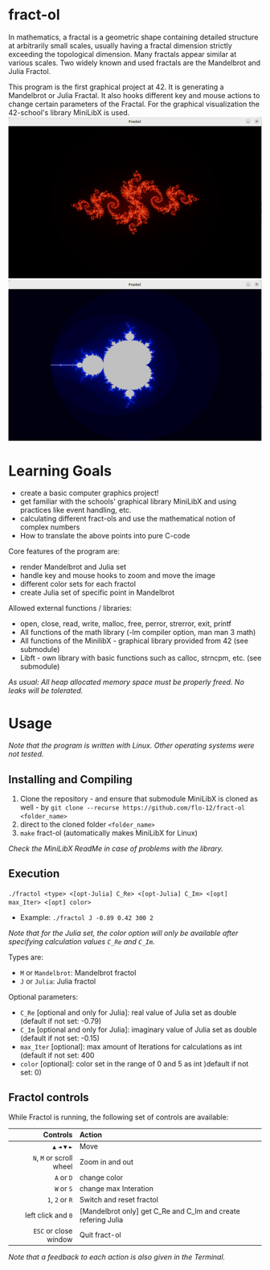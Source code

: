 # fract-ol
In mathematics, a fractal is a geometric shape containing detailed structure at arbitrarily small scales, usually having a fractal dimension strictly exceeding the topological dimension. Many fractals appear similar at various scales. Two widely known and used fractals are the Mandelbrot and Julia Fractol.

This program is the first graphical project at 42. It is generating a Mandelbrot or Julia Fractal. It also hooks different key and mouse actions to change certain parameters of the Fractal. For the graphical visualization the 42-school's library MiniLibX is used.
![Screenshot Julia-Set in red with default values](https://github.com/flo-12/fract-ol/blob/main/Screenshots/Julia_default_red.png)
![Screenshot Mandelbrot-Set in blue](https://github.com/flo-12/fract-ol/blob/main/Screenshots/Mandelbrot_default_blue.png)


# Learning Goals
- create a basic computer graphics project!
- get familiar with the schools' graphical library MiniLibX and using practices like event handling, etc.
- calculating different fract-ols and use the mathematical notion of complex numbers
- How to translate the above points into pure C-code

Core features of the program are:
- render Mandelbrot and Julia set
- handle key and mouse hooks to zoom and move the image
- different color sets for each fractol
- create Julia set of specific point in Mandelbrot

Allowed external functions / libraries:
- open, close, read, write, malloc, free, perror, strerror, exit, printf
- All functions of the math library (-lm compiler option, man man 3 math)
- All functions of the MinilibX - graphical library provided from 42 (see submodule)
- Libft - own library with basic functions such as calloc, strncpm, etc. (see submodule)

 _As usual: All heap allocated memory space must be properly freed. No leaks will be tolerated._


# Usage
*Note that the program is written with Linux. Other operating systems were not tested.*


## Installing and Compiling
1) Clone the repository - and ensure that submodule MiniLibX is cloned as well - by ```git clone --recurse https://github.com/flo-12/fract-ol <folder_name>```
2) direct to the cloned folder ```<folder_name>```
4) ```make``` fract-ol (automatically makes MiniLibX for Linux)

*Check the MiniLibX ReadMe in case of problems with the library.*

## Execution
```./fractol <type> <[opt-Julia] C_Re> <[opt-Julia] C_Im> <[opt] max_Iter> <[opt] color>```
* Example: ```./fractol J -0.89 0.42 300 2```

*Note that for the Julia set, the color option will only be available after specifying calculation values ```C_Re``` and ```C_Im```.*

Types are:
* ```M``` or ```Mandelbrot```: Mandelbrot fractol
* ```J``` or ```Julia```: Julia fractol

Optional parameters:
* ```C_Re``` [optional and only for Julia]: real value of Julia set as double (default if not set: -0.79)
* ```C_Im``` [optional and only for Julia]: imaginary value of Julia set as double (default if not set: -0.15)
* ```max_Iter``` [optional]: max amount of Iterations for calculations as int (default if not set: 400
* ```color``` [optional]: color set in the range of 0 and 5 as int )default if not set: 0)

## Fractol controls
While Fractol is running, the following set of controls are available:

| Controls                         | Action                                                        |
|---------------------------------:|:--------------------------------------------------------------|
| ```▲``` ```◄``` ```▼``` ```►```  | Move                                                          |
| ```N```, ```M``` or scroll wheel | Zoom in and out                                               |
| ```A``` or ```D```               | change color                                                  |
| ```W``` or ```S```               | change max Interation                                         |
| ```1```, ```2``` or ```R```      | Switch and reset fractol                                      |
| left click and ```0```           | [Mandelbrot only] get C_Re and C_Im and create refering Julia |
| ```ESC``` or close window        | Quit fract-ol                                                 |

*Note that a feedback to each action is also given in the Terminal.*

